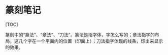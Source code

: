 # 篆刻笔记

[TOC]



篆刻中的“篆法”、“章法”、“刀法”。篆法是指字体，字怎么写的；章法指字的布局，这几个字在一个平面内的位置（印面上）；刀法指字体现的线条，印出来显示的效果。













































